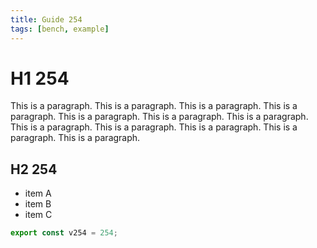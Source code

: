 ```yaml
---
title: Guide 254
tags: [bench, example]
---
```


# H1 254

This is a paragraph. This is a paragraph. This is a paragraph. This is a paragraph. This is a paragraph. This is a paragraph. This is a paragraph. This is a paragraph. This is a paragraph. This is a paragraph. This is a paragraph. This is a paragraph. 

## H2 254

- item A
- item B
- item C

```ts
export const v254 = 254;
```